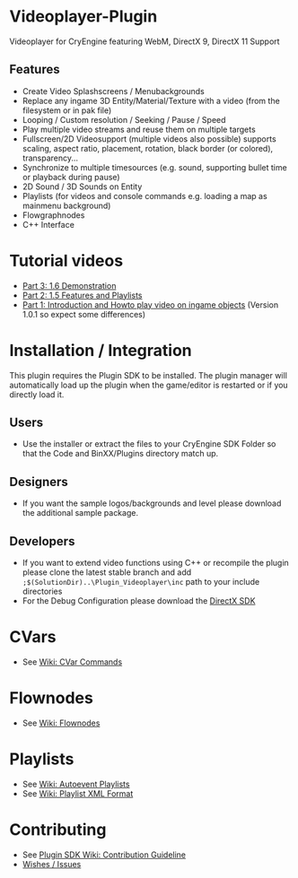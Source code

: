 Videoplayer-Plugin
==================

Videoplayer for CryEngine featuring WebM, DirectX 9, DirectX 11 Support

Features
--------
* Create Video Splashscreens / Menubackgrounds
* Replace any ingame 3D Entity/Material/Texture with a video (from the filesystem or in pak file)
* Looping / Custom resolution / Seeking / Pause / Speed
* Play multiple video streams and reuse them on multiple targets
* Fullscreen/2D Videosupport (multiple videos also possible)
  supports scaling, aspect ratio, placement, rotation,
  black border (or colored), transparency...
* Synchronize to multiple timesources (e.g. sound, supporting bullet time or playback during pause)
* 2D Sound / 3D Sounds on Entity
* Playlists (for videos and console commands e.g. loading a map as mainmenu background)
* Flowgraphnodes
* C++ Interface

Tutorial videos
===============
* [Part 3: 1.6 Demonstration](http://www.youtube.com/watch?v=I0x343yvtsM)
* [Part 2: 1.5 Features and Playlists](http://www.youtube.com/watch?v=AGEEjqRHfTU)
* [Part 1: Introduction and Howto play video on ingame objects](http://www.youtube.com/watch?v=g0feGWMsSCE) (Version 1.0.1 so expect some differences)

Installation / Integration
==========================
This plugin requires the Plugin SDK to be installed.
The plugin manager will automatically load up the plugin when the game/editor is restarted or if you directly load it.

Users
-----
* Use the installer or extract the files to your CryEngine SDK Folder so that the Code and BinXX/Plugins directory match up.

Designers
---------
* If you want the sample logos/backgrounds and level please download the additional sample package.

Developers
----------
* If you want to extend video functions using C++ or recompile the plugin please clone the latest stable branch
  and add ```;$(SolutionDir)..\Plugin_Videoplayer\inc``` path to your include directories
* For the Debug Configuration please download the [DirectX SDK](http://www.microsoft.com/en-us/download/details.aspx?id=6812)

CVars
=====
* See [Wiki: CVar Commands](https://github.com/hendrikp/Plugin_SDK/wiki/CVar-Commands)

Flownodes
=========
* See [Wiki: Flownodes](https://github.com/hendrikp/Plugin_SDK/wiki/Flownodes)

Playlists
=========
* See [Wiki: Autoevent Playlists](https://github.com/hendrikp/Plugin_Videoplayer/wiki/Autoevent-Playlists)
* See [Wiki: Playlist XML Format](https://github.com/hendrikp/Plugin_Videoplayer/wiki/Playlist-XML-Format)

Contributing
============
* See [Plugin SDK Wiki: Contribution Guideline](https://github.com/hendrikp/Plugin_SDK/wiki/Contribution-Guideline)
* [Wishes / Issues](https://github.com/hendrikp/Plugin_Videoplayer/issues)